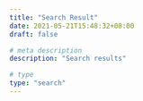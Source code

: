 ```yaml
---
title: "Search Result"
date: 2021-05-21T15:48:32+08:00
draft: false

# meta description
description: "Search results"

# type
type: "search"
---
```

